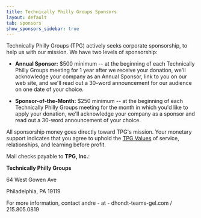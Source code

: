 ```yaml
---
title: Technically Philly Groups Sponsors
layout: default
tab: sponsors
show_sponsors_sidebar: true
---
```


Technically Philly Groups (TPG) actively seeks corporate sponsorship, to help
us with our mission. We have two levels of sponsorship:


* **Annual Sponsor:** $500 minimum -- at the beginning of each Technically Philly Groups meeting for 1 year after we receive your donation, we'll acknowledge your company as an Annual Sponsor, link to you on our web site, and we'll read out a 30-word announcement for our audience on one date of your choice.

* **Sponsor-of-the-Month:** $250 minimum -- at the beginning of each Technically Philly Groups meeting for the month in which you'd like to apply your donation, we'll acknowledge your company as a sponsor and read out a 30-word announcement of your choice.

All sponsorship money goes directly toward TPG's mission. Your monetary support indicates that you agree to uphold the [TPG Values](/values.html) of service, relationships, and learning before profit.

Mail checks payable to **TPG, Inc.**: 

**Technically Philly Groups**

64 West Gowen Ave

Philadelphia, PA 19119


For more information, contact andre - at - dhondt-teams-gel.com / 215.805.0819